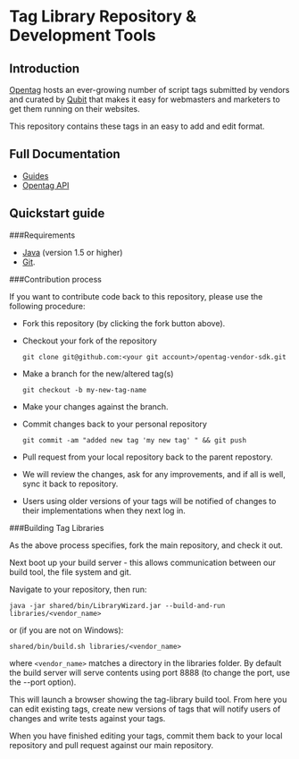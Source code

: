 # Tag Library Repository & Development Tools

## Introduction

[Opentag](https://opentag.qubitproducts.com/QDashboard) hosts an ever-growing number of script tags submitted by vendors and curated by [Qubit](http://www.qubitproducts.com) that makes it easy for webmasters and marketers to get them running on their websites. 

This repository contains these tags in an easy to add and edit format. 

## Full Documentation

- [Guides](https://opentag2.qubitproducts.com/tagsdk/docs/#!/guide/getting_started)
- [Opentag API](https://opentag2.qubitproducts.com/tagsdk/docs/#!/api)

## Quickstart guide

###Requirements

- [Java](https://www.java.com/en/download/) (version 1.5 or higher) 
- [Git](http://git-scm.com/downloads). 

###Contribution process

If you want to contribute code back to this repository, please use the following procedure:

 * Fork this repository (by clicking the fork button above). 
 * Checkout your fork of the repository 

   ```git clone git@github.com:<your git account>/opentag-vendor-sdk.git```
 
 * Make a branch for the new/altered tag(s) 
 
   ```git checkout -b my-new-tag-name```
 
 * Make your changes against the branch. 
 * Commit changes back to your personal repository 
 
   ```git commit -am "added new tag 'my new tag' " && git push```
 
 * Pull request from your local repository back to the parent repostory. 

 * We will review the changes, ask for any improvements, and if all is well, sync it back to repository. 

 * Users using older versions of your tags will be notified of changes to their implementations when they next log in.

###Building Tag Libraries

As the above process specifies, fork the main repository, and check it out.

Next boot up your build server - this allows communication between our build tool, the file system and git. 

Navigate to your repository, then run:

```
java -jar shared/bin/LibraryWizard.jar --build-and-run libraries/<vendor_name>
```

or (if you are not on Windows):

```
shared/bin/build.sh libraries/<vendor_name>
```

where ```<vendor_name>``` matches a directory in the libraries folder. By default the build server will serve contents using port 8888 (to change the port, use the --port <port number> option).

This will launch a browser showing the tag-library build tool. From here you can edit existing tags, create new versions of tags that will notify users of changes and write tests against your tags.

When you have finished editing your tags, commit them back to your local repository and pull request against our main repository.  
